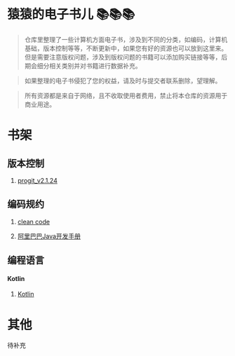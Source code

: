# 猿猿的电子书儿 📚📚📚
> 仓库里整理了一些计算机方面电子书，涉及到不同的分类，如编码，计算机基础，版本控制等等，不断更新中，如果您有好的资源也可以放到这里来。但是需要注意版权问题，涉及到版权问题的书籍可以添加购买链接等等，后期会细分相关类别并对书籍进行数据补充。

> 如果整理的电子书侵犯了您的权益，请及时与提交者联系删除，望理解。

> 所有资源都是来自于网络，且不收取使用者费用，禁止将本仓库的资源用于商业用途。

# 书架
## 版本控制
1. [progit_v2.1.24](/版本控制/progit_v2.1.24.pdf)

## 编码规约



1. [clean code](/编码规范/clean_code.pdf)

2. [阿里巴巴Java开发手册](/编码规范/AliBaba-Java-Standard.pdf)

## 编程语言
#### Kotlin
1. [Kotlin](/编程语言/Kotlin/kotlin_reference_chinese.pdf)

# 其他

待补充
